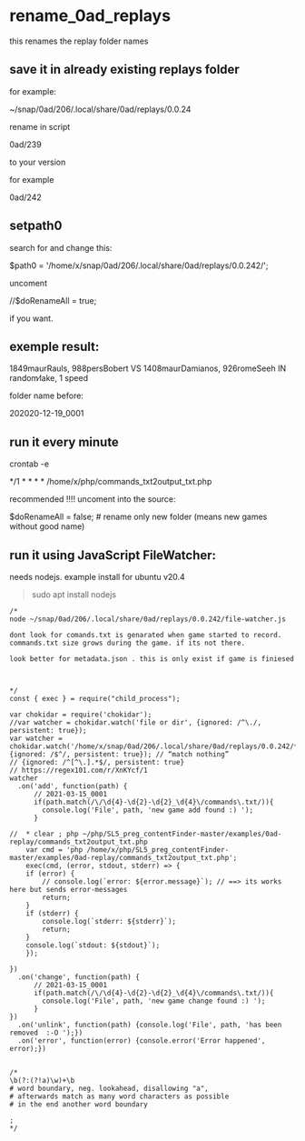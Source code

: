 # rename_0ad_replays
this renames the replay folder names

## save it in already existing replays folder

for example:

~/snap/0ad/206/.local/share/0ad/replays/0.0.24

rename in script 

0ad/239

to your version

for example

0ad/242

## setpath0

search for and change this:

$path0 = '/home/x/snap/0ad/206/.local/share/0ad/replays/0.0.242/';

uncoment 

//$doRenameAll = true;

if you want.

## exemple result:

1849maurRauls, 988persBobert VS 1408maurDamianos, 926romeSeeh IN random∕lake, 1 speed

folder name before:

202020-12-19_0001

## run it every minute

crontab -e

*/1 * * * * /home/x/php/commands_txt2output_txt.php 

recommended !!!! uncoment into the source:

$doRenameAll = false; # rename only new folder (means new games without good name)

## run it using JavaScript FileWatcher:
needs nodejs. example install for ubuntu v20.4

>sudo apt install nodejs

```
/*
node ~/snap/0ad/206/.local/share/0ad/replays/0.0.242/file-watcher.js

dont look for comands.txt is genarated when game started to record.
commands.txt size grows during the game. if its not there. 

look better for metadata.json . this is only exist if game is finiesed



*/
const { exec } = require("child_process");

var chokidar = require('chokidar');
//var watcher = chokidar.watch('file or dir', {ignored: /^\./, persistent: true});
var watcher = chokidar.watch('/home/x/snap/0ad/206/.local/share/0ad/replays/0.0.242/*/metadata.json',{ignored: /$^/, persistent: true}); // “match nothing”
// {ignored: /^[^\.].*$/, persistent: true}
// https://regex101.com/r/XnKYcf/1
watcher
  .on('add', function(path) {
      // 2021-03-15_0001
      if(path.match(/\/\d{4}-\d{2}-\d{2}_\d{4}\/commands\.txt/)){
        console.log('File', path, 'new game add found :) ');
      }
      
//  * clear ; php ~/php/SL5_preg_contentFinder-master/examples/0ad-replay/commands_txt2output_txt.php
    var cmd = 'php /home/x/php/SL5_preg_contentFinder-master/examples/0ad-replay/commands_txt2output_txt.php';
    exec(cmd, (error, stdout, stderr) => {
    if (error) {
        // console.log(`error: ${error.message}`); // ==> its works here but sends error-messages
        return;
    }
    if (stderr) {
        console.log(`stderr: ${stderr}`);
        return;
    }
    console.log(`stdout: ${stdout}`);
    });
      
})
  .on('change', function(path) {
      // 2021-03-15_0001
      if(path.match(/\/\d{4}-\d{2}-\d{2}_\d{4}\/commands\.txt/)){
        console.log('File', path, 'new game change found :) ');
      }
})
  .on('unlink', function(path) {console.log('File', path, 'has been removed  :-O ');})
  .on('error', function(error) {console.error('Error happened', error);})
  
  
/*  
\b(?:(?!a)\w)+\b
# word boundary, neg. lookahead, disallowing "a",
# afterwards match as many word characters as possible
# in the end another word boundary  
  
; 
*/
```
